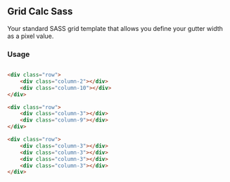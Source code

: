 ## Grid Calc Sass

Your standard SASS grid template that allows you define your gutter width as a pixel value.

### Usage



``` html

<div class="row">
    <div class="column-2"></div>
    <div class="column-10"></div>
</div>

<div class="row">
    <div class="column-3"></div>
    <div class="column-9"></div>
</div>

<div class="row">
    <div class="column-3"></div>
    <div class="column-3"></div>
    <div class="column-3"></div>
    <div class="column-3"></div>
</div>

```
